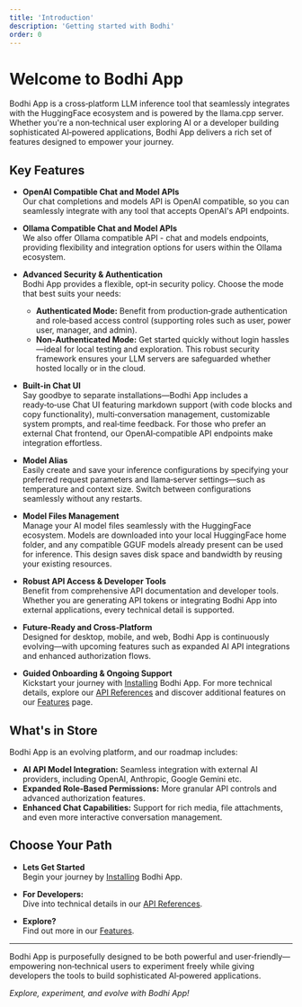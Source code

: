 ```yaml
---
title: 'Introduction'
description: 'Getting started with Bodhi'
order: 0
---
```


# Welcome to Bodhi App

Bodhi App is a cross‑platform LLM inference tool that seamlessly integrates with the HuggingFace ecosystem and is powered by the llama.cpp server. Whether you're a non‑technical user exploring AI or a developer building sophisticated AI‑powered applications, Bodhi App delivers a rich set of features designed to empower your journey.

## Key Features

- **OpenAI Compatible Chat and Model APIs**  
  Our chat completions and models API is OpenAI compatible, so you can seamlessly integrate with any tool that accepts OpenAI's API endpoints.

- **Ollama Compatible Chat and Model APIs**  
  We also offer Ollama compatible API - chat and models endpoints, providing flexibility and integration options for users within the Ollama ecosystem.

- **Advanced Security & Authentication**  
  Bodhi App provides a flexible, opt‑in security policy. Choose the mode that best suits your needs:

  - **Authenticated Mode:** Benefit from production‑grade authentication and role‑based access control (supporting roles such as user, power user, manager, and admin).
  - **Non‑Authenticated Mode:** Get started quickly without login hassles—ideal for local testing and exploration.
    This robust security framework ensures your LLM servers are safeguarded whether hosted locally or in the cloud.

- **Built-in Chat UI**  
  Say goodbye to separate installations—Bodhi App includes a ready‑to‑use Chat UI featuring markdown support (with code blocks and copy functionality), multi‑conversation management, customizable system prompts, and real‑time feedback. For those who prefer an external Chat frontend, our OpenAI‑compatible API endpoints make integration effortless.

- **Model Alias**  
  Easily create and save your inference configurations by specifying your preferred request parameters and llama‑server settings—such as temperature and context size. Switch between configurations seamlessly without any restarts.

- **Model Files Management**  
  Manage your AI model files seamlessly with the HuggingFace ecosystem. Models are downloaded into your local HuggingFace home folder, and any compatible GGUF models already present can be used for inference. This design saves disk space and bandwidth by reusing your existing resources.

- **Robust API Access & Developer Tools**  
  Benefit from comprehensive API documentation and developer tools. Whether you are generating API tokens or integrating Bodhi App into external applications, every technical detail is supported.

- **Future‑Ready and Cross‑Platform**  
  Designed for desktop, mobile, and web, Bodhi App is continuously evolving—with upcoming features such as expanded AI API integrations and enhanced authorization flows.

- **Guided Onboarding & Ongoing Support**  
  Kickstart your journey with [Installing](/docs/install/) Bodhi App. For more technical details, explore our [API References](/docs/features/openapi-docs/) and discover additional features on our [Features](/docs/features/) page.

## What's in Store

Bodhi App is an evolving platform, and our roadmap includes:

- **AI API Model Integration:** Seamless integration with external AI providers, including OpenAI, Anthropic, Google Gemini etc.
- **Expanded Role‑Based Permissions:** More granular API controls and advanced authorization features.
- **Enhanced Chat Capabilities:** Support for rich media, file attachments, and even more interactive conversation management.

## Choose Your Path

- **Lets Get Started**  
  Begin your journey by [Installing](/docs/install/) Bodhi App.

- **For Developers:**  
  Dive into technical details in our [API References](/docs/features/openapi-docs/).

- **Explore?**  
  Find out more in our [Features](/docs/features/).

---

Bodhi App is purposefully designed to be both powerful and user‑friendly—empowering non‑technical users to experiment freely while giving developers the tools to build sophisticated AI‑powered applications.

_Explore, experiment, and evolve with Bodhi App!_
